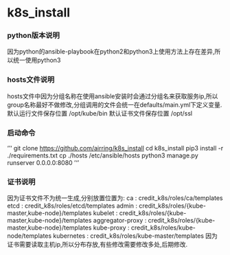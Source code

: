 # k8s_install
### python版本说明
因为python的ansible-playbook在python2和python3上使用方法上存在差异,所以统一使用python3

### hosts文件说明
hosts文件中因为分组名称在使用ansible安装时会通过分组名来获取服务ip,所以group名称最好不做修改,分组调用的文件会统一在defaults/main.yml下定义变量.
默认运行文件保存位置 /opt/kube/bin
默认证书文件保存位置 /opt/ssl

### 启动命令
‘’‘
git clone https://github.com/airring/k8s_install
cd k8s_install
pip3 install -r ./requirements.txt
cp ./hosts /etc/ansible/hosts
python3 manage.py runserver 0.0.0.0:8080
’‘’
### 证书说明
因为证书文件不为统一生成,分别放置位置为:
ca : credit_k8s/roles/ca/templates
etcd : credit_k8s/roles/etcd/templates
admin : credit_k8s/roles/{kube-master,kube-node}/templates
kubelet : credit_k8s/roles/{kube-master,kube-node}/templates
aggregator-proxy : credit_k8s/roles/{kube-master,kube-node}/templates
kube-proxy : credit_k8s/roles/kube-node/templates
kubernetes : credit_k8s/roles/kube-master/templates
因为证书需要读取主机ip,所以分布存放,有些修改需要修改多处,后期修改.


